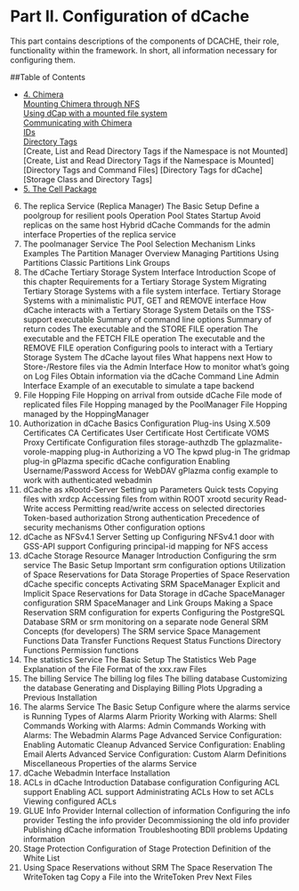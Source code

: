 Part II. Configuration of dCache
================================

This part contains descriptions of the components of DCACHE, their role, functionality within the framework. In short, all information necessary for configuring them.


##Table of Contents

 + [4. Chimera](https://www.dcache.org/manuals/Book-2.16/config/cf-chimera-fhs-comments.shtml)  
       [Mounting Chimera through NFS](https://www.dcache.org/manuals/Book-2.16/config/chimera-mount-fhs-comments.shtml)  
             [Using dCap with a mounted file system](https://www.dcache.org/manuals/Book-2.16/config/chimera-mount-fhs-comments.shtml#chimera-useDcap)  
       [Communicating with Chimera](https://www.dcache.org/manuals/Book-2.16/config/chimera-commands-fhs-comments.shtml)  
       [IDs]()  
       [Directory Tags]()  
             [Create, List and Read Directory Tags if the Namespace is not Mounted]
             [Create, List and Read Directory Tags if the Namespace is Mounted]
             [Directory Tags and Command Files]
             [Directory Tags for dCache]
             [Storage Class and Directory Tags]
 + [5. The Cell Package](https://www.dcache.org/manuals/Book-2.16/config/cf-cellpackage-fhs-comments.shtml)
6. The replica Service (Replica Manager)
The Basic Setup
Define a poolgroup for resilient pools
Operation
Pool States
Startup
Avoid replicas on the same host
Hybrid dCache
Commands for the admin interface
Properties of the replica service
7. The poolmanager Service
The Pool Selection Mechanism
Links
Examples
The Partition Manager
Overview
Managing Partitions
Using Partitions
Classic Partitions
Link Groups
8. The dCache Tertiary Storage System Interface
Introduction
Scope of this chapter
Requirements for a Tertiary Storage System
Migrating Tertiary Storage Systems with a file system interface.
Tertiary Storage Systems with a minimalistic PUT, GET and REMOVE interface
How dCache interacts with a Tertiary Storage System
Details on the TSS-support executable
Summary of command line options
Summary of return codes
The executable and the STORE FILE operation
The executable and the FETCH FILE operation
The executable and the REMOVE FILE operation
Configuring pools to interact with a Tertiary Storage System
The dCache layout files
What happens next
How to Store-/Restore files via the Admin Interface
How to monitor what’s going on
Log Files
Obtain information via the dCache Command Line Admin Interface
Example of an executable to simulate a tape backend
9. File Hopping
File Hopping on arrival from outside dCache
File mode of replicated files
File Hopping managed by the PoolManager
File Hopping managed by the HoppingManager
10. Authorization in dCache
Basics
Configuration
Plug-ins
Using X.509 Certificates
CA Certificates
User Certificate
Host Certificate
VOMS Proxy Certificate
Configuration files
storage-authzdb
The gplazmalite-vorole-mapping plug-in
Authorizing a VO
The kpwd plug-in
The gridmap plug-in
gPlazma specific dCache configuration
Enabling Username/Password Access for WebDAV
gPlazma config example to work with authenticated webadmin
11. dCache as xRootd-Server
Setting up
Parameters
Quick tests
Copying files with xrdcp
Accessing files from within ROOT
xrootd security
Read-Write access
Permitting read/write access on selected directories
Token-based authorization
Strong authentication
Precedence of security mechanisms
Other configuration options
12. dCache as NFSv4.1 Server
Setting up
Configuring NFSv4.1 door with GSS-API support
Configuring principal-id mapping for NFS access
13. dCache Storage Resource Manager
Introduction
Configuring the srm service
The Basic Setup
Important srm configuration options
Utilization of Space Reservations for Data Storage
Properties of Space Reservation
dCache specific concepts
Activating SRM SpaceManager
Explicit and Implicit Space Reservations for Data Storage in dCache
SpaceManager configuration
SRM SpaceManager and Link Groups
Making a Space Reservation
SRM configuration for experts
Configuring the PostgreSQL Database
SRM or srm monitoring on a separate node
General SRM Concepts (for developers)
The SRM service
Space Management Functions
Data Transfer Functions
Request Status Functions
Directory Functions
Permission functions
14. The statistics Service
The Basic Setup
The Statistics Web Page
Explanation of the File Format of the xxx.raw Files
15. The billing Service
The billing log files
The billing database
Customizing the database
Generating and Displaying Billing Plots
Upgrading a Previous Installation
16. The alarms Service
The Basic Setup
Configure where the alarms service is Running
Types of Alarms
Alarm Priority
Working with Alarms: Shell Commands
Working with Alarms: Admin Commands
Working with Alarms: The Webadmin Alarms Page
Advanced Service Configuration: Enabling Automatic Cleanup
Advanced Service Configuration: Enabling Email Alerts
Advanced Service Configuration: Custom Alarm Definitions
Miscellaneous Properties of the alarms Service
17. dCache Webadmin Interface
Installation
18. ACLs in dCache
Introduction
Database configuration
Configuring ACL support
Enabling ACL support
Administrating ACLs
How to set ACLs
Viewing configured ACLs
19. GLUE Info Provider
Internal collection of information
Configuring the info provider
Testing the info provider
Decommissioning the old info provider
Publishing dCache information
Troubleshooting BDII problems
Updating information
20. Stage Protection
Configuration of Stage Protection
Definition of the White List
21. Using Space Reservations without SRM
The Space Reservation
The WriteToken tag
Copy a File into the WriteToken
Prev 	 	 Next
Files 	
